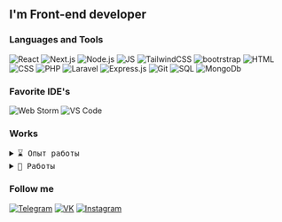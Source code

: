 

## I'm Front-end developer

### Languages and Tools
![React](https://img.shields.io/badge/React.js-131313?style=for-the-badge&logo=react)
![Next.js](https://img.shields.io/badge/Next.js-131313?style=for-the-badge&logo=next.js)
![Node.js](https://img.shields.io/badge/Node.js-131313?style=for-the-badge&logo=node.js)
![JS](https://img.shields.io/badge/JavaScript-131313?style=for-the-badge&logo=javascript)
![TailwindCSS](https://img.shields.io/badge/Tailwind-131313?style=for-the-badge&logo=tailwindcss)
![bootrstrap](https://img.shields.io/badge/Bootstrap-131313?style=for-the-badge&logo=bootstrap)
![HTML](https://img.shields.io/badge/HTML-131313?style=for-the-badge&logo=html5)
![CSS](https://img.shields.io/badge/CSS-131313?style=for-the-badge&logo=css3)
![PHP](https://img.shields.io/badge/PHP-131313?style=for-the-badge&logo=php)
![Laravel](https://img.shields.io/badge/Laravel-131313?style=for-the-badge&logo=laravel)
![Express.js](https://img.shields.io/badge/Express.js-131313?style=for-the-badge&logo=express)
![Git](https://img.shields.io/badge/Git-131313?style=for-the-badge&logo=git)
![SQL](https://img.shields.io/badge/MySQL-131313?style=for-the-badge&logo=mysql)
![MongoDb](https://img.shields.io/badge/MongoDb-131313?style=for-the-badge&logo=mongodb)

### Favorite IDE's
![Web Storm](https://img.shields.io/badge/WEB_STORM-131313?style=for-the-badge&logo=webstorm)
![VS Code](https://img.shields.io/badge/VS_CODE-131313?style=for-the-badge&logo=visualstudiocode)

### Works

<details>
 <summary> <samp>⌛ Опыт работы</samp></summary>
 
|     =)              |          Место работы                                |         Должность/Стек             |         Время                   |
| ----------------- | ---------------------------------------- | ------------------ | ---------------------------- |
| <img src="tagmate.svg" alt="drawing" width="75"/>   | [TagMate](https://tagmate.ru) | Founder & Front-end Lead <br>NextJS   | 06.2024 - <br>Настоящее время      |
</details>

<details>
 <summary> <samp>💼 Работы</samp></summary>

|     =)              |          Проект                           |         Стек             |
| ----------------- | ---------------------------------------- | ------------------ |
| <img src="tagmate.svg" alt="drawing" width="75"/>   | [TagMate](https://tagmate.ru) | Front-end NextJS <br> Back-end Express.js   |
| <img src="react.svg" alt="drawing" width="75"/>   | [Japan Kitchen](https://japan-kitchen.vercel.app/) | Front-end ReactJS <br> Back-end Firebase   |
| <img src="cookie-store.svg" alt="drawing" width="75"/>   | [Cookie Store](https://open-shop-seven.vercel.app) | Front-end ReactJS <br> Back-end Firebase   |
| <img src="react.svg" alt="drawing" width="75"/>   | [My Portfolio](https://ivan-wake.vercel.app) | Front-end NextJS   |
</details>

### Follow me

[![Telegram](https://img.shields.io/badge/Telegram-131313?style=for-the-badge&logo=telegram)](https://t.me/purplebaby15)
[![VK](https://img.shields.io/badge/Vkontakte-131313?style=for-the-badge&logo=vk)](https://vk.com/purplebaby16)
[![Instagram](https://img.shields.io/badge/Instagram-131313?style=for-the-badge&logo=instagram)](https://instagram.com/purplebaby_dev)
